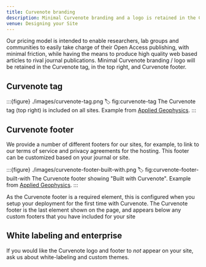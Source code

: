 ```yaml
---
title: Curvenote branding
description: Minimal Curvenote branding and a logo is retained in the Curvenote tag, in the top right, and Footer.
venue: Designing your Site
---
```


Our pricing model is intended to enable researchers, lab groups and communities to easily take charge of their Open Access publishing, with minimal friction, while having the means to produce high quality web based articles to rival journal publications. Minimal Curvenote branding / logo will be retained in the Curvenote tag, in the top right, and Curvenote footer.

## Curvenote tag

:::{figure} ./images/curvenote-tag.png
:label: fig:curvenote-tag
The Curvenote tag (top right) is included on all sites. Example from [Applied Geophysics](https://www.appliedgeophysics.org/).
:::

## Curvenote footer

We provide a number of different footers for our sites, for example, to link to our terms of service and privacy agreements for the hosting. This footer can be customized based on your journal or site.

:::{figure} ./images/curvenote-footer-built-with.png
:label: fig:curvenote-footer-built-with
The Curvenote footer showing "Built with Curvenote". Example from [Applied Geophysics](https://www.appliedgeophysics.org/).
:::

As the Curvenote footer is a required element, this is configured when you setup your deployment for the first time with Curvenote. The Curvenote footer is the last element shown on the page, and appears below any custom footers that you have included for your site [](./navigation.md)

## White labeling and enterprise

If you would like the Curvenote logo and footer to _not_ appear on your site, ask us about white-labeling and custom themes.
